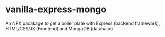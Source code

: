# vanilla-express-mongo
An NPX pacakage to get a boiler plate with Express (backend framework), HTML/CSS/JS (Frontend) and MongoDB (database)
